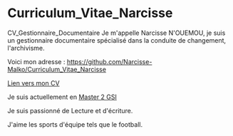 # Curriculum_Vitae_Narcisse
CV_Gestionnaire_Documentaire
Je m'appelle Narcisse N'OUEMOU, je suis un gestionnaire documentaire spécialisé dans la conduite de changement, l'archivisme.

Voici mon adresse : https://github.com/Narcisse-Malko/Curriculum_Vitae_Narcisse

[Lien vers mon CV](https://github.com/Narcisse-Malko/Curriculum_Vitae_Narcisse)

Je suis actuellement en [Master 2 GSI](https://humanites-numeriques.univ-paris8.fr/-Master-GSI-)

Je suis passionné de Lecture et d'écriture. 

J'aime les sports d'équipe tels que le football.
